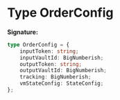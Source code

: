 
# Type OrderConfig


<b>Signature:</b>

```typescript
type OrderConfig = {
    inputToken: string;
    inputVaultId: BigNumberish;
    outputToken: string;
    outputVaultId: BigNumberish;
    tracking: BigNumberish;
    vmStateConfig: StateConfig;
};
```

